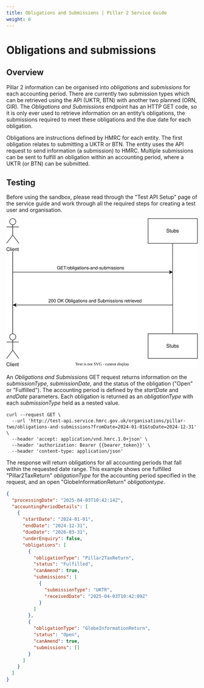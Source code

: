 ```yaml
---
title: Obligations and Submissions | Pillar 2 Service Guide
weight: 6
---
```


# Obligations and submissions 

## Overview

Pillar 2 information can be organised into *obligations* and *submissions* for each accounting period. There are currently two submission types which can be retrieved using the API (UKTR, BTN) with another two planned (ORN, GIR). The *Obligations and Submissions* endpoint has an HTTP GET code, so it is only ever used to retrieve information on an entity’s obligations, the submissions required to meet these obligations and the due date for each obligation.

Obligations are instructions defined by HMRC for each entity. The first obligation relates to submitting a UKTR or BTN. The entity uses the API request to send information (a submission) to HMRC. Multiple submissions can be sent to fulfill an obligation within an accounting period, where a UKTR (or BTN) can be submitted. 


## Testing

Before using the sandbox, please read through the "Test API Setup" page of the service guide and work through all the required steps for creating a test user and organisation. 

<a href="figures/obligations-and-submissions.svg" target="blank"><img src="figures/obligations-and-submissions.svg" alt="Sequence diagram showing REST calls for returning obligations and submisssions" style="width:520px;" /></a>

An *Obligations and Submissions* GET request returns information on the *submissionType*, *submissionDate*, and the status of the obligation ("Open" or "Fulfilled"). The accounting period is defined by the *startDate* and *endDate* parameters. Each obligation is returned as an *obligationType* with each *submissionType* held as a nested value. 

```shell
curl --request GET \
  --url 'http://test-api.service.hmrc.gov.uk/organisations/pillar-two/obligations-and-submissions?fromDate=2024-01-01&toDate=2024-12-31' \
  --header 'accept: application/vnd.hmrc.1.0+json' \
  --header 'authorization: Bearer {{bearer_token}}' \
  --header 'content-type: application/json'
```

The response will return obligations for all accounting periods that fall within the requested date range. This example shows one fulfilled "Pillar2TaxReturn" *obligationType* for the accounting period specified in the request, and an open "GlobeInformationReturn" *obligationtype*.

```json
{
  "processingDate": "2025-04-03T10:42:14Z",
  "accountingPeriodDetails": [
    {
      "startDate": "2024-01-01",
      "endDate": "2024-12-31",
      "dueDate": "2026-03-31",
      "underEnquiry": false,
      "obligations": [
        {
          "obligationType": "Pillar2TaxReturn",
          "status": "Fulfilled",
          "canAmend": true,
          "submissions": [
            {
              "submissionType": "UKTR",
              "receivedDate": "2025-04-03T10:42:09Z"
            }
          ]
        },
        {
          "obligationType": "GlobeInformationReturn",
          "status": "Open",
          "canAmend": true,
          "submissions": []
        }
      ]
    }
  ]
}
```

